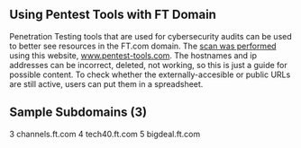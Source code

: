 Using Pentest Tools with FT Domain
--
Penetration Testing tools that are used for cybersecurity audits can be used to better see resources in the FT.com domain.
The [scan was performed](https://pentest-tools.com/information-gathering/find-subdomains-of-domain?view_report=true) using this website, www.pentest-tools.com. The hostnames and ip addresses can be incorrect, deleted, not working, so this is just a guide for possible content. To check whether the externally-accesible or public URLs are still active, users can put them in a spreadsheet. 


Sample Subdomains (3)
--
3	channels.ft.com
4	tech40.ft.com
5	bigdeal.ft.com



